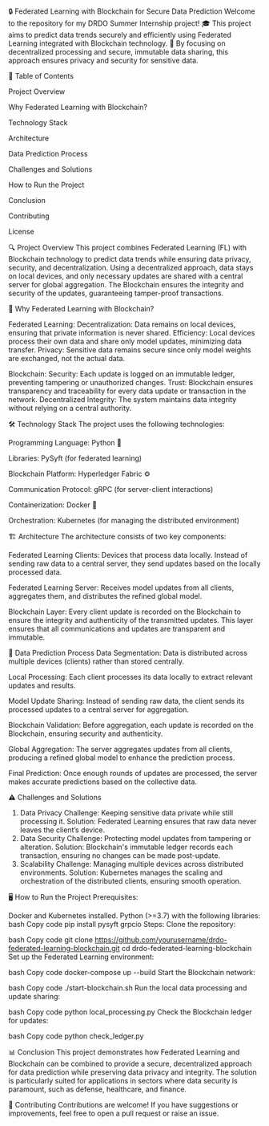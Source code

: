 🔒 Federated Learning with Blockchain for Secure Data Prediction
Welcome to the repository for my DRDO Summer Internship project! 🎓 This project aims to predict data trends securely and efficiently using Federated Learning integrated with Blockchain technology. 🚀 By focusing on decentralized processing and secure, immutable data sharing, this approach ensures privacy and security for sensitive data.

📖 Table of Contents

Project Overview

Why Federated Learning with Blockchain?

Technology Stack

Architecture

Data Prediction Process

Challenges and Solutions

How to Run the Project

Conclusion

Contributing

License


🔍 Project Overview
This project combines Federated Learning (FL) with Blockchain technology to predict data trends while ensuring data privacy, security, and decentralization. Using a decentralized approach, data stays on local devices, and only necessary updates are shared with a central server for global aggregation. The Blockchain ensures the integrity and security of the updates, guaranteeing tamper-proof transactions.

🤔 Why Federated Learning with Blockchain?

Federated Learning:
Decentralization: Data remains on local devices, ensuring that private information is never shared.
Efficiency: Local devices process their own data and share only model updates, minimizing data transfer.
Privacy: Sensitive data remains secure since only model weights are exchanged, not the actual data.

Blockchain:
Security: Each update is logged on an immutable ledger, preventing tampering or unauthorized changes.
Trust: Blockchain ensures transparency and traceability for every data update or transaction in the network.
Decentralized Integrity: The system maintains data integrity without relying on a central authority.


🛠️ Technology Stack
The project uses the following technologies:

Programming Language: Python 🐍

Libraries: PySyft (for federated learning)

Blockchain Platform: Hyperledger Fabric ⚙️

Communication Protocol: gRPC (for server-client interactions)

Containerization: Docker 🐳

Orchestration: Kubernetes (for managing the distributed environment)


🏗️ Architecture
The architecture consists of two key components:

Federated Learning Clients: Devices that process data locally. Instead of sending raw data to a central server, they send updates based on the locally processed data.

Federated Learning Server: Receives model updates from all clients, aggregates them, and distributes the refined global model.

Blockchain Layer: Every client update is recorded on the Blockchain to ensure the integrity and authenticity of the transmitted updates. This layer ensures that all communications and updates are transparent and immutable.

🔄 Data Prediction Process
Data Segmentation: Data is distributed across multiple devices (clients) rather than stored centrally.

Local Processing: Each client processes its data locally to extract relevant updates and results.

Model Update Sharing: Instead of sending raw data, the client sends its processed updates to a central server for aggregation.

Blockchain Validation: Before aggregation, each update is recorded on the Blockchain, ensuring security and authenticity.

Global Aggregation: The server aggregates updates from all clients, producing a refined global model to enhance the prediction process.

Final Prediction: Once enough rounds of updates are processed, the server makes accurate predictions based on the collective data.


⚠️ Challenges and Solutions
1. Data Privacy
Challenge: Keeping sensitive data private while still processing it.
Solution: Federated Learning ensures that raw data never leaves the client’s device.
2. Data Security
Challenge: Protecting model updates from tampering or alteration.
Solution: Blockchain's immutable ledger records each transaction, ensuring no changes can be made post-update.
3. Scalability
Challenge: Managing multiple devices across distributed environments.
Solution: Kubernetes manages the scaling and orchestration of the distributed clients, ensuring smooth operation.


🖥️ How to Run the Project
Prerequisites:

Docker and Kubernetes installed.
Python (>=3.7) with the following libraries:
bash
Copy code
pip install pysyft grpcio
Steps:
Clone the repository:

bash
Copy code
git clone https://github.com/yourusername/drdo-federated-learning-blockchain.git
cd drdo-federated-learning-blockchain
Set up the Federated Learning environment:

bash
Copy code
docker-compose up --build
Start the Blockchain network:

bash
Copy code
./start-blockchain.sh
Run the local data processing and update sharing:

bash
Copy code
python local_processing.py
Check the Blockchain ledger for updates:

bash
Copy code
python check_ledger.py


📊 Conclusion
This project demonstrates how Federated Learning and Blockchain can be combined to provide a secure, decentralized approach for data prediction while preserving data privacy and integrity. The solution is particularly suited for applications in sectors where data security is paramount, such as defense, healthcare, and finance.


🤝 Contributing
Contributions are welcome! If you have suggestions or improvements, feel free to open a pull request or raise an issue.
